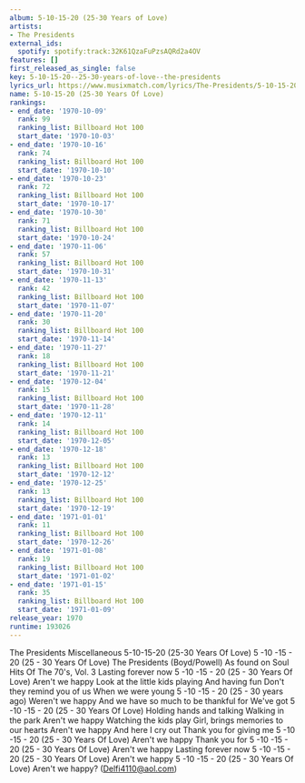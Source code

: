 ```yaml
---
album: 5-10-15-20 (25-30 Years of Love)
artists:
- The Presidents
external_ids:
  spotify: spotify:track:32K61QzaFuPzsAQRd2a4OV
features: []
first_released_as_single: false
key: 5-10-15-20--25-30-years-of-love--the-presidents
lyrics_url: https://www.musixmatch.com/lyrics/The-Presidents/5-10-15-20-25-30-Years-of-Love
name: 5-10-15-20 (25-30 Years Of Love)
rankings:
- end_date: '1970-10-09'
  rank: 99
  ranking_list: Billboard Hot 100
  start_date: '1970-10-03'
- end_date: '1970-10-16'
  rank: 74
  ranking_list: Billboard Hot 100
  start_date: '1970-10-10'
- end_date: '1970-10-23'
  rank: 72
  ranking_list: Billboard Hot 100
  start_date: '1970-10-17'
- end_date: '1970-10-30'
  rank: 71
  ranking_list: Billboard Hot 100
  start_date: '1970-10-24'
- end_date: '1970-11-06'
  rank: 57
  ranking_list: Billboard Hot 100
  start_date: '1970-10-31'
- end_date: '1970-11-13'
  rank: 42
  ranking_list: Billboard Hot 100
  start_date: '1970-11-07'
- end_date: '1970-11-20'
  rank: 30
  ranking_list: Billboard Hot 100
  start_date: '1970-11-14'
- end_date: '1970-11-27'
  rank: 18
  ranking_list: Billboard Hot 100
  start_date: '1970-11-21'
- end_date: '1970-12-04'
  rank: 15
  ranking_list: Billboard Hot 100
  start_date: '1970-11-28'
- end_date: '1970-12-11'
  rank: 14
  ranking_list: Billboard Hot 100
  start_date: '1970-12-05'
- end_date: '1970-12-18'
  rank: 13
  ranking_list: Billboard Hot 100
  start_date: '1970-12-12'
- end_date: '1970-12-25'
  rank: 13
  ranking_list: Billboard Hot 100
  start_date: '1970-12-19'
- end_date: '1971-01-01'
  rank: 11
  ranking_list: Billboard Hot 100
  start_date: '1970-12-26'
- end_date: '1971-01-08'
  rank: 19
  ranking_list: Billboard Hot 100
  start_date: '1971-01-02'
- end_date: '1971-01-15'
  rank: 35
  ranking_list: Billboard Hot 100
  start_date: '1971-01-09'
release_year: 1970
runtime: 193026
---
```

The Presidents
Miscellaneous
5-10-15-20 (25-30 Years Of Love)
5 -10 -15 - 20 (25 - 30 Years Of Love)
The Presidents
(Boyd/Powell)
As found on Soul Hits Of The 70's, Vol. 3
Lasting forever now
5 -10 -15 - 20 (25 - 30 Years Of Love)
Aren't we happy
Look at the little kids playing
And having fun
Don't they remind you of us
When we were young
5 -10 -15 - 20 (25 - 30 years ago)
Weren't we happy
And we have so much to be thankful for
We've got
5 -10 -15 - 20 (25 - 30 Years Of Love)
Holding hands and talking
Walking in the park
Aren't we happy
Watching the kids play
Girl, brings memories to our hearts
Aren't we happy
And here I cry out
Thank you for giving me
5 -10 -15 - 20 (25 - 30 Years Of Love)
Aren't we happy
Thank you for
5 -10 -15 - 20 (25 - 30 Years Of Love)
Aren't we happy
Lasting forever now
5 -10 -15 - 20 (25 - 30 Years Of Love)
Aren't we happy
5 -10 -15 - 20 (25 - 30 Years Of Love)
Aren't we happy?
(Delfi4110@aol.com)
